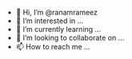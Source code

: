 - 👋 Hi, I’m @ranamrameez
- 👀 I’m interested in ...
- 🌱 I’m currently learning ...
- 💞️ I’m looking to collaborate on ...
- 📫 How to reach me ...

<!---
ranamrameez/ranamrameez is a ✨ special ✨ repository because its `README.md` (this file) appears on your GitHub profile.
You can click the Preview link to take a look at your changes.
--->
